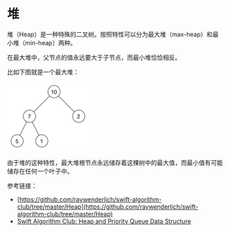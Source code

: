 # 堆

堆（Heap）是一种特殊的二叉树。按照特性可以分为最大堆（max-heap）和最小堆（min-heap）两种。

在最大堆中，父节点的值永远要大于子节点，而最小堆恰恰相反。

比如下图就是一个最大堆：

![Heap_01](Heap_01.png)

由于堆的这种特性，最大堆根节点永远储存着这棵树中的最大值，而最小值有可能储存在任何一个叶子中。



参考链接：

- [https://github.com/raywenderlich/swift-algorithm-club/tree/master/Heap](https://github.com/raywenderlich/swift-algorithm-club/tree/master/Heap)
- [Swift Algorithm Club: Heap and Priority Queue Data Structure](https://www.raywenderlich.com/586-swift-algorithm-club-heap-and-priority-queue-data-structure)